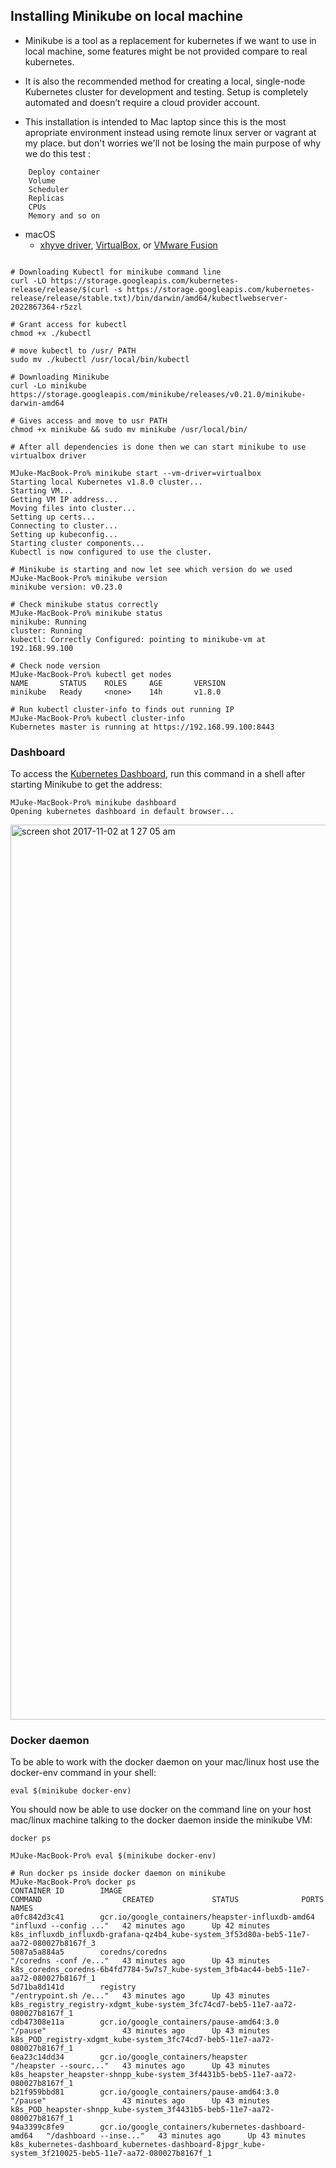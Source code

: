 
## Installing Minikube on local machine 

* Minikube is a tool as a replacement for kubernetes if we want to use in local machine, some features might be not provided compare to real kubernetes.

* It is also the recommended method for creating a local, single-node Kubernetes cluster for development and testing. Setup is completely automated and doesn’t require a cloud provider account.

* This installation is intended to Mac laptop since this is the most apropriate environment instead using remote linux server or vagrant at my place. but don't worries we'll not be losing the main purpose of why we do this test :

```shell
    Deploy container 
    Volume
    Scheduler
    Replicas
    CPUs
    Memory and so on
```

* macOS
    * [xhyve driver](https://github.com/kubernetes/minikube/blob/master/docs/drivers.md#xhyve-driver), [VirtualBox](https://www.virtualbox.org/wiki/Downloads), or [VMware Fusion](https://www.vmware.com/products/fusion)


```shell

# Downloading Kubectl for minikube command line
curl -LO https://storage.googleapis.com/kubernetes-release/release/$(curl -s https://storage.googleapis.com/kubernetes-release/release/stable.txt)/bin/darwin/amd64/kubectlwebserver-2022867364-r5zzl

# Grant access for kubectl
chmod +x ./kubectl

# move kubectl to /usr/ PATH
sudo mv ./kubectl /usr/local/bin/kubectl

# Downloading Minikube
curl -Lo minikube https://storage.googleapis.com/minikube/releases/v0.21.0/minikube-darwin-amd64

# Gives access and move to usr PATH
chmod +x minikube && sudo mv minikube /usr/local/bin/
```

```shell
# After all dependencies is done then we can start minikube to use virtualbox driver

MJuke-MacBook-Pro% minikube start --vm-driver=virtualbox
Starting local Kubernetes v1.8.0 cluster...
Starting VM...
Getting VM IP address...
Moving files into cluster...
Setting up certs...
Connecting to cluster...
Setting up kubeconfig...
Starting cluster components...
Kubectl is now configured to use the cluster.
```

```shell
# Minikube is starting and now let see which version do we used
MJuke-MacBook-Pro% minikube version
minikube version: v0.23.0

# Check minikube status correctly 
MJuke-MacBook-Pro% minikube status
minikube: Running
cluster: Running
kubectl: Correctly Configured: pointing to minikube-vm at 192.168.99.100

# Check node version
MJuke-MacBook-Pro% kubectl get nodes
NAME       STATUS    ROLES     AGE       VERSION
minikube   Ready     <none>    14h       v1.8.0

# Run kubectl cluster-info to finds out running IP
MJuke-MacBook-Pro% kubectl cluster-info
Kubernetes master is running at https://192.168.99.100:8443
```

### Dashboard

To access the [Kubernetes Dashboard](http://kubernetes.io/docs/user-guide/ui/), run this command in a shell after starting Minikube to get the address:

```shell
MJuke-MacBook-Pro% minikube dashboard
Opening kubernetes dashboard in default browser...
```

<img width="1432" alt="screen shot 2017-11-02 at 1 27 05 am" src="https://user-images.githubusercontent.com/32785359/32290571-0f07e070-bf6d-11e7-9c63-479268dbeaeb.png">



### Docker daemon

To be able to work with the docker daemon on your mac/linux host use the docker-env command in your shell:

```shell
eval $(minikube docker-env)
```

You should now be able to use docker on the command line on your host mac/linux machine talking to the docker daemon inside the minikube VM:

```shell
docker ps
```

```shell
MJuke-MacBook-Pro% eval $(minikube docker-env)
```

```shell
# Run docker ps inside docker daemon on minikube
MJuke-MacBook-Pro% docker ps
CONTAINER ID        IMAGE                                                 COMMAND                  CREATED             STATUS              PORTS                                                                NAMES
a0fc842d3c41        gcr.io/google_containers/heapster-influxdb-amd64      "influxd --config ..."   42 minutes ago      Up 42 minutes                                                                            k8s_influxdb_influxdb-grafana-qz4b4_kube-system_3f53d80a-beb5-11e7-aa72-080027b8167f_3
5087a5a884a5        coredns/coredns                                       "/coredns -conf /e..."   43 minutes ago      Up 43 minutes                                                                            k8s_coredns_coredns-6b4fd7784-5w7s7_kube-system_3fb4ac44-beb5-11e7-aa72-080027b8167f_1
5d71ba8d141d        registry                                              "/entrypoint.sh /e..."   43 minutes ago      Up 43 minutes                                                                            k8s_registry_registry-xdgmt_kube-system_3fc74cd7-beb5-11e7-aa72-080027b8167f_1
cdb47308e11a        gcr.io/google_containers/pause-amd64:3.0              "/pause"                 43 minutes ago      Up 43 minutes                                                                            k8s_POD_registry-xdgmt_kube-system_3fc74cd7-beb5-11e7-aa72-080027b8167f_1
6ea23c14dd34        gcr.io/google_containers/heapster                     "/heapster --sourc..."   43 minutes ago      Up 43 minutes                                                                            k8s_heapster_heapster-shnpp_kube-system_3f4431b5-beb5-11e7-aa72-080027b8167f_1
b21f959bbd81        gcr.io/google_containers/pause-amd64:3.0              "/pause"                 43 minutes ago      Up 43 minutes                                                                            k8s_POD_heapster-shnpp_kube-system_3f4431b5-beb5-11e7-aa72-080027b8167f_1
94a3399c8fe9        gcr.io/google_containers/kubernetes-dashboard-amd64   "/dashboard --inse..."   43 minutes ago      Up 43 minutes                                                                            k8s_kubernetes-dashboard_kubernetes-dashboard-8jpgr_kube-system_3f210025-beb5-11e7-aa72-080027b8167f_1
```



